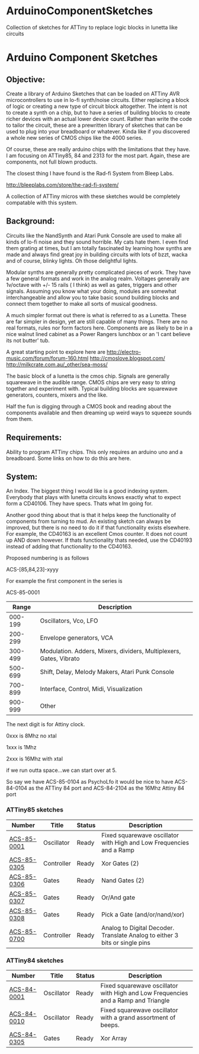 # ArduinoComponentSketches
Collection of sketches for ATTiny to replace logic blocks in lunetta like circuits


Arduino Component Sketches
==============


## Objective:
Create a library of Arduino Sketches that can be loaded on ATTiny AVR microcontrollers to use in lo-fi synth/noise circuits.   Either replacing a block of logic or creating a new type of circuit block altogether.  The intent is not to create a synth on a chip, but to have a series of building blocks to create richer devices with an actual lower device count.  Rather than write the code to tailor the circuit, these are a prewritten library of sketches that can be used to plug into your breadboard or whatever.  Kinda like if you discovered a whole new series of CMOS chips like the 4000 series.

Of course, these are really arduino chips with the limitations that they have.  I am focusing on ATTiny85, 84 and 2313 for the most part.  Again, these are components, not full blown products.

The closest thing I have found is the Rad-fi System from Bleep Labs.

http://bleeplabs.com/store/the-rad-fi-system/

A collection of ATTiny micros with these sketches would be completely compatable with this system.


## Background:
Circuits like the NandSynth and Atari Punk Console are used to make all kinds of lo-fi noise and they sound horrible.  My cats hate them.  I even find them grating at times, but I am totally fascinated by learning how synths are made and always find great joy in building circuits with lots of bzzt, wacka and of course, blinky lights.  Oh those delightful lights.

Modular synths are generally pretty complicated pieces of work.  They have a few general formats and work in the analog realm.  Voltages generally are 1v/octave with +/- 15 rails ( I think) as well as gates, triggers and other signals. Assuming you know what your doing, modules are somewhat interchangeable and allow you to take basic sound building blocks and connect them together to make all sorts of musical goodness.

A much simpler format out there is what is referred to as a Lunetta.  These are far simpler in design, yet are still  capable of many things.  There are no real formats, rules nor form factors here.  Components are as likely to be in a nice walnut lined cabinet as a Power Rangers lunchbox or an 'I cant believe its not butter' tub.

A great starting point to explore here are
http://electro-music.com/forum/forum-160.html
http://cmoslove.blogspot.com/
http://milkcrate.com.au/_other/sea-moss/


The basic block of a lunetta is the cmos chip.  Signals are generally squarewave in the audible range.  CMOS chips are very easy to string together and experiment with.  Typical building blocks are squarewave generators, counters, mixers and the like.

Half the fun is digging through a CMOS book and reading about the components available and then dreaming up weird ways to squeeze sounds from them.


## Requirements:
Ability to program ATTiny chips.  This only requires an arduino uno and a breadboard.
Some links on how to do this are here.

## System:
An Index.  The biggest thing I would like is a good indexing system.  Everybody that plays with lunetta circuits knows exactly what to expect form a CD40106.  They have specs. Thats what Im going for.

Another good thing about that is that it helps keep the functionality of components from turning to mud.  An existing sketch can always be improved, but there is no need to do it if that functionality exists elsewhere.  For example, the CD40163 is an excellent Cmos counter.  It does not count up AND down however.  If thats functionality thats needed, use the CD40193 instead of adding that functionality to the CD40163.


Proposed numbering is as follows

ACS-[85,84,23]-xyyy

For example the first component in the series is

ACS-85-0001

Range   | Description  
--- | ---
000-199 | Oscillators, Vco, LFO
200-299 | Envelope generators, VCA
300-499 | Modulation.  Adders, Mixers, dividers, Multiplexers, Gates, Vibrato
500-699 | Shift, Delay, Melody Makers, Atari Punk Console
700-899 | Interface, Control, Midi, Visualization
900-999 | Other

The next digit is for Attiny clock.

0xxx is 8Mhz no xtal

1xxx is 1Mhz

2xxx is 16Mhz with xtal


if we run outta space...we can start over at 5.


So say we have
ACS-85-0104 as PsychoLfo
it would be nice to have
ACS-84-0104 as the ATTiny 84 port and
ACS-84-2104 as the 16Mhz Attiny 84 port




### ATTiny85 sketches



Number    | Title   | Status   | Description  
--- | --- | --- | ---
[ACS-85-0001](https://github.com/robstave/ArduinoComponentSketches/tree/master/ACS-85%20ATTiny85%20sketches/ACS-85-0001) | Oscillator | Ready| Fixed squarewave oscillator with High and Low Frequencies and a Ramp
[ACS-85-0305](https://github.com/robstave/ArduinoComponentSketches/tree/master/ACS-85%20ATTiny85%20sketches/ACS-85-0305) | Controller | Ready| Xor Gates (2)
[ACS-85-0306](https://github.com/robstave/ArduinoComponentSketches/tree/master/ACS-85%20ATTiny85%20sketches/ACS-85-0306) | Gates | Ready| Nand Gates (2)
[ACS-85-0307](https://github.com/robstave/ArduinoComponentSketches/tree/master/ACS-85%20ATTiny85%20sketches/ACS-85-0307) | Gates | Ready| Or/And gate
[ACS-85-0308](https://github.com/robstave/ArduinoComponentSketches/tree/master/ACS-85%20ATTiny85%20sketches/ACS-85-0308) | Gates | Ready| Pick a Gate (and/or/nand/xor)
[ACS-85-0700](https://github.com/robstave/ArduinoComponentSketches/tree/master/ACS-85%20ATTiny85%20sketches/ACS-85-0700) | Controller | Ready| Analog to Digital Decoder. Translate Analog to either 3 bits or single pins
  



### ATTiny84 sketches


Number    | Title   | Status   | Description  
--- | --- | --- | ---
[ACS-84-0001](https://github.com/robstave/ArduinoComponentSketches/tree/master/ACS-84%20ATTiny84%20sketches/ACS-84-0001) | Oscillator | Ready | Fixed squarewave oscillator with High and Low Frequencies and a Ramp and Triangle
[ACS-84-0010](https://github.com/robstave/ArduinoComponentSketches/tree/master/ACS-84%20ATTiny84%20sketches/ACS-84-0010) | Oscillator | Ready | Fixed squarewave oscillator with a grand assortment of beeps. 
[ACS-84-0305](https://github.com/robstave/ArduinoComponentSketches/tree/master/ACS-84%20ATTiny84%20sketches/ACS-84-0305) | Gates | Ready |  Xor Array


